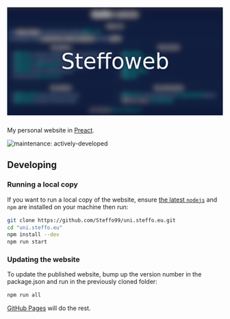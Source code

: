 # ![Steffoweb](src/assets/opengraph.png)

My personal website in [Preact](https://preactjs.com/).

![maintenance: actively-developed](https://img.shields.io/badge/maintenance-actively--developed-brightgreen)

## Developing

### Running a local copy

If you want to run a local copy of the website, ensure [the latest `nodejs`](https://nodejs.org/it/) and `npm` are installed on your machine then run:

```bash
git clone https://github.com/Steffo99/uni.steffo.eu.git
cd "uni.steffo.eu"
npm install --dev
npm run start
```

### Updating the website

To update the published website, bump up the version number in the package.json and run in the previously cloned folder:

```bash
npm run all
```

[GitHub Pages](https://pages.github.com/) will do the rest.
